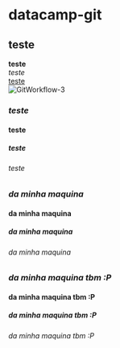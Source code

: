 # datacamp-git
## teste
**teste**  
*teste*  
[teste](https://campus.datacamp.com/courses/introduction-to-github-concepts/introduction-to-github?ex=9)   
![GitWorkflow-3](https://github.com/user-attachments/assets/f6d1257e-e6f0-4197-b9b1-9351006da687)

### *teste*
#### teste
##### teste
###### teste

### *da minha maquina*
#### da minha maquina
##### da minha maquina
###### da minha maquina

### *da minha maquina tbm :P*
#### da minha maquina tbm :P
##### da minha maquina tbm :P
###### da minha maquina tbm :P